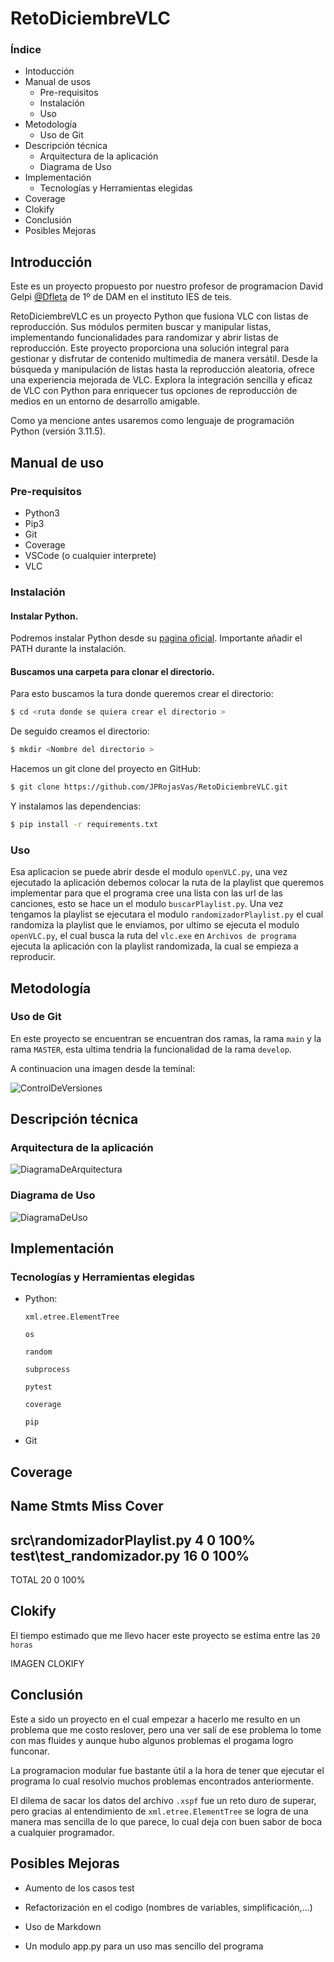 # RetoDiciembreVLC

### Índice

- Intoducción
- Manual de usos
    - Pre-requisitos
    - Instalación
    - Uso
- Metodología
    - Uso de Git
- Descripción técnica
    - Arquitectura de la aplicación
    - Diagrama de Uso
- Implementación
    - Tecnologías y Herramientas elegidas
- Coverage
- Clokify
- Conclusión
- Posibles Mejoras


## Introducción

Este es un proyecto propuesto por nuestro profesor de programacion David Gelpi [@Dfleta](https://github.com/Dfleta) de 1º de DAM en el instituto IES de teis.

RetoDiciembreVLC es un proyecto Python que fusiona VLC con listas de reproducción. Sus módulos permiten buscar y manipular listas, implementando funcionalidades para randomizar y abrir listas de reproducción. Este proyecto proporciona una solución integral para gestionar y disfrutar de contenido multimedia de manera versátil. Desde la búsqueda y manipulación de listas hasta la reproducción aleatoria, ofrece una experiencia mejorada de VLC. Explora la integración sencilla y eficaz de VLC con Python para enriquecer tus opciones de reproducción de medios en un entorno de desarrollo amigable.

Como ya mencione antes usaremos como lenguaje de programación Python (versión 3.11.5).

## Manual de uso

### Pre-requisitos

- Python3
- Pip3
- Git
- Coverage
- VSCode (o cualquier interprete)
- VLC

### Instalación

#### Instalar Python.

Podremos instalar Python desde su [pagina oficial](https://www.python.org/downloads/). Importante añadir el PATH durante la instalación.

#### Buscamos una carpeta para clonar el directorio.

Para esto buscamos la tura donde queremos crear el directorio:

```bash
$ cd <ruta donde se quiera crear el directorio >
```

De seguido creamos el directorio:

```bash
$ mkdir <Nombre del directorio >
```

Hacemos un git clone del proyecto en GitHub:

```bash
$ git clone https://github.com/JPRojasVas/RetoDiciembreVLC.git
```

Y instalamos las dependencias:

```bash
$ pip install -r requirements.txt
```

### Uso

Esa aplicacion se puede abrir desde el modulo `openVLC.py`, una vez ejecutado la aplicación debemos colocar la ruta de la playlist que queremos implementar para que el programa cree una lista con las url de las canciones, esto se hace un el modulo `buscarPlaylist.py`. Una vez tengamos la playlist se ejecutara el modulo `randomizadorPlaylist.py` el cual randomiza la playlist que le enviamos, por ultimo se ejecuta el modulo `openVLC.py`, el cual busca la ruta del `vlc.exe` en `Archivos de programa` ejecuta la aplicación con la playlist randomizada, la cual se empieza a reproducir.

## Metodología

### Uso de Git

En este proyecto se encuentran se encuentran dos ramas, la rama `main` y la rama `MASTER`, esta ultima tendria la funcionalidad de la rama `develop`.

A continuacion una imagen desde la teminal:

![ControlDeVersiones](img/ControlDeVersiones.png)

## Descripción técnica

### Arquitectura de la aplicación

![DiagramaDeArquitectura](img/DiagramaDeArquitectura.png)

### Diagrama de Uso

![DiagramaDeUso](img/DiagramaDeUso.png)

## Implementación

### Tecnologías y Herramientas elegidas

- Python:

    `xml.etree.ElementTree`

    `os`

    `random`

    `subprocess`

    `pytest`

    `coverage`

    `pip`

- Git

## Coverage

Name                          Stmts   Miss  Cover
-------------------------------------------------
src\randomizadorPlaylist.py       4      0   100%
test\test_randomizador.py        16      0   100%
-------------------------------------------------
TOTAL                            20      0   100%

## Clokify

El tiempo estimado que me llevo hacer este proyecto se estima entre las `20 horas`

IMAGEN CLOKIFY

## Conclusión

Este a sido un proyecto en el cual empezar a hacerlo me resulto en un problema que me costo reslover, pero una ver salí de ese problema lo tome con mas fluides y aunque hubo algunos problemas el progama logro funconar.

La programacion modular fue bastante útil a la hora de tener que ejecutar el programa lo cual resolvio muchos problemas encontrados anteriormente.

El dilema de sacar los datos del archivo `.xspf` fue un reto duro de superar, pero gracias al entendimiento de `xml.etree.ElementTree` se logra de una manera mas sencilla de lo que parece, lo cual deja con buen sabor de boca a cualquier programador.

## Posibles Mejoras

- Aumento de los casos test

- Refactorización en el codigo (nombres de variables, simplificación,...)

- Uso de Markdown

- Un modulo app.py para un uso mas sencillo del programa